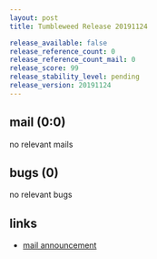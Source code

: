 ```yaml
---
layout: post
title: Tumbleweed Release 20191124

release_available: false
release_reference_count: 0
release_reference_count_mail: 0
release_score: 99
release_stability_level: pending
release_version: 20191124
---
```


## mail (0:0)

no relevant mails

## bugs (0)

<!--more-->

no relevant bugs



## links

- [mail announcement](https://lists.opensuse.org/opensuse-factory/2019-11/msg00347.html)
